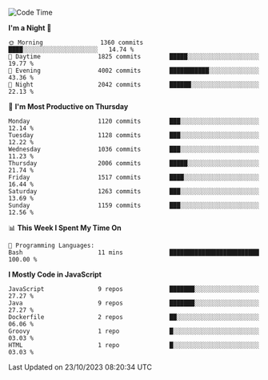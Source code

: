 <!--START_SECTION:waka-->
![Code Time](http://img.shields.io/badge/Code%20Time-1%2C313%20hrs%2017%20mins-blue)

**I'm a Night 🦉** 

```text
🌞 Morning                1360 commits        ████░░░░░░░░░░░░░░░░░░░░░   14.74 % 
🌆 Daytime                1825 commits        █████░░░░░░░░░░░░░░░░░░░░   19.77 % 
🌃 Evening                4002 commits        ███████████░░░░░░░░░░░░░░   43.36 % 
🌙 Night                  2042 commits        ██████░░░░░░░░░░░░░░░░░░░   22.13 % 
```
📅 **I'm Most Productive on Thursday** 

```text
Monday                   1120 commits        ███░░░░░░░░░░░░░░░░░░░░░░   12.14 % 
Tuesday                  1128 commits        ███░░░░░░░░░░░░░░░░░░░░░░   12.22 % 
Wednesday                1036 commits        ███░░░░░░░░░░░░░░░░░░░░░░   11.23 % 
Thursday                 2006 commits        █████░░░░░░░░░░░░░░░░░░░░   21.74 % 
Friday                   1517 commits        ████░░░░░░░░░░░░░░░░░░░░░   16.44 % 
Saturday                 1263 commits        ███░░░░░░░░░░░░░░░░░░░░░░   13.69 % 
Sunday                   1159 commits        ███░░░░░░░░░░░░░░░░░░░░░░   12.56 % 
```


📊 **This Week I Spent My Time On** 

```text
💬 Programming Languages: 
Bash                     11 mins             █████████████████████████   100.00 % 
```

**I Mostly Code in JavaScript** 

```text
JavaScript               9 repos             ███████░░░░░░░░░░░░░░░░░░   27.27 % 
Java                     9 repos             ███████░░░░░░░░░░░░░░░░░░   27.27 % 
Dockerfile               2 repos             ██░░░░░░░░░░░░░░░░░░░░░░░   06.06 % 
Groovy                   1 repo              █░░░░░░░░░░░░░░░░░░░░░░░░   03.03 % 
HTML                     1 repo              █░░░░░░░░░░░░░░░░░░░░░░░░   03.03 % 
```




 Last Updated on 23/10/2023 08:20:34 UTC
<!--END_SECTION:waka-->
